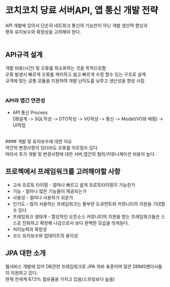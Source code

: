 # 코치코치 당료 서버API, 앱 통신 개발 전략
API 개발에 있어서 단순히 네트워크 통신의 기능만이 아닌 개발 생산력 향상과<br>
향후 유지보수와 확장성을 고려해야 한다.<br>
<br>

## API규격 설계
개발 비용(시간) 및 오류를 최소화하는 것을 목적으로함<br>
오류 발생시 빠르게 오류를 캐치하고 쉽고 빠르게 수정 할수 있는 구조로 설계<br>
규격에 맞는 공통 모듈을 지원하여 개발 난이도를 낮추고 생산성을 향상 시킴<br>
<br>

### API와 앱간 연관성
- API 통신 Process <br>
DB설계 -> SQL작성 -> DTO작성 -> VO작성 -> 통신 -> Model(VO와 매핑) -> UI작업
<br>
#### 개발 및 유지보수에 대한 이슈<br>
약간의 변경사항이 있더라도 오류를 이르킬수 있다.<br>
따라서 추가 개발 및 변경사항에 대한 서버,앱간의 협의/커뮤니케이션 비용이 높다.<br>



## 프로젝에서 프레임워크를 고려해야할 사항
- 고속 프로토 타이핑 - 얼마나 빠르고 쉽게 프로토타이핑이 가능한가
- 기능 - 얼마나 많은 기능들이 제공되는가
- 사용성 - 얼마나 사용하기 쉬운가
- 인기도 - 많이 사용하는 프레임워크는 풍부한 도큐먼트와 커뮤니티의 지원을 기대할 수 있다
- 프레임워크 생태계 - 열성적인 오픈소스 커뮤니티의 지원을 받는 프레임워크들은 스스로 진화하고 확장해 나감으로서 보다 완벽한 모습을 띄게된다.
- 처리능력과 확장성
- 코드 유지보수와 업데이트의 용이성

## JPA 대한 소개
웹서비스 개발에 있어 DB관련 프레임워크로 JPA 자바 표준이며 많은 DBMS밴더사들이 지원하고 있다.<br>
현재 전세계 67.5% 점유율을 가지고 있음(스프링보다 높음)





